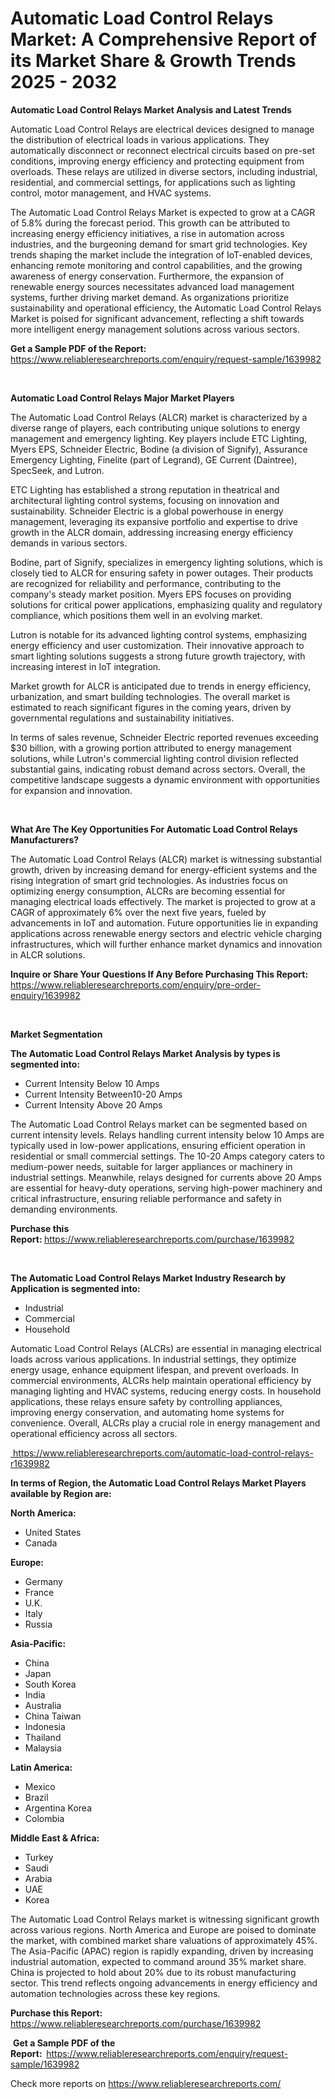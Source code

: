 <p><h1>Automatic Load Control Relays Market: A Comprehensive Report of its Market Share & Growth Trends 2025 - 2032</h1></p><p><strong>Automatic Load Control Relays Market Analysis and Latest Trends</strong></p>
<p><p>Automatic Load Control Relays are electrical devices designed to manage the distribution of electrical loads in various applications. They automatically disconnect or reconnect electrical circuits based on pre-set conditions, improving energy efficiency and protecting equipment from overloads. These relays are utilized in diverse sectors, including industrial, residential, and commercial settings, for applications such as lighting control, motor management, and HVAC systems.</p><p>The Automatic Load Control Relays Market is expected to grow at a CAGR of 5.8% during the forecast period. This growth can be attributed to increasing energy efficiency initiatives, a rise in automation across industries, and the burgeoning demand for smart grid technologies. Key trends shaping the market include the integration of IoT-enabled devices, enhancing remote monitoring and control capabilities, and the growing awareness of energy conservation. Furthermore, the expansion of renewable energy sources necessitates advanced load management systems, further driving market demand. As organizations prioritize sustainability and operational efficiency, the Automatic Load Control Relays Market is poised for significant advancement, reflecting a shift towards more intelligent energy management solutions across various sectors.</p></p>
<p><strong>Get a Sample PDF of the Report:&nbsp;</strong> <a href="https://www.reliableresearchreports.com/enquiry/request-sample/1639982?utm_campaign=2002&utm_medium=2&utm_source=Github&utm_content=ia&utm_term=14022025&utm_id=automatic-load-control-relays">https://www.reliableresearchreports.com/enquiry/request-sample/1639982</a></p>
<p>&nbsp;</p>
<p><strong>Automatic Load Control Relays Major Market Players</strong></p>
<p><p>The Automatic Load Control Relays (ALCR) market is characterized by a diverse range of players, each contributing unique solutions to energy management and emergency lighting. Key players include ETC Lighting, Myers EPS, Schneider Electric, Bodine (a division of Signify), Assurance Emergency Lighting, Finelite (part of Legrand), GE Current (Daintree), SpecSeek, and Lutron. </p><p>ETC Lighting has established a strong reputation in theatrical and architectural lighting control systems, focusing on innovation and sustainability. Schneider Electric is a global powerhouse in energy management, leveraging its expansive portfolio and expertise to drive growth in the ALCR domain, addressing increasing energy efficiency demands in various sectors.</p><p>Bodine, part of Signify, specializes in emergency lighting solutions, which is closely tied to ALCR for ensuring safety in power outages. Their products are recognized for reliability and performance, contributing to the company's steady market position. Myers EPS focuses on providing solutions for critical power applications, emphasizing quality and regulatory compliance, which positions them well in an evolving market.</p><p>Lutron is notable for its advanced lighting control systems, emphasizing energy efficiency and user customization. Their innovative approach to smart lighting solutions suggests a strong future growth trajectory, with increasing interest in IoT integration.</p><p>Market growth for ALCR is anticipated due to trends in energy efficiency, urbanization, and smart building technologies. The overall market is estimated to reach significant figures in the coming years, driven by governmental regulations and sustainability initiatives. </p><p>In terms of sales revenue, Schneider Electric reported revenues exceeding $30 billion, with a growing portion attributed to energy management solutions, while Lutron's commercial lighting control division reflected substantial gains, indicating robust demand across sectors. Overall, the competitive landscape suggests a dynamic environment with opportunities for expansion and innovation.</p></p>
<p>&nbsp;</p>
<p><strong>What Are The Key Opportunities For Automatic Load Control Relays Manufacturers?</strong></p>
<p><p>The Automatic Load Control Relays (ALCR) market is witnessing substantial growth, driven by increasing demand for energy-efficient systems and the rising integration of smart grid technologies. As industries focus on optimizing energy consumption, ALCRs are becoming essential for managing electrical loads effectively. The market is projected to grow at a CAGR of approximately 6% over the next five years, fueled by advancements in IoT and automation. Future opportunities lie in expanding applications across renewable energy sectors and electric vehicle charging infrastructures, which will further enhance market dynamics and innovation in ALCR solutions.</p></p>
<p><strong>Inquire or Share Your Questions If Any Before Purchasing This Report:</strong> <a href="https://www.reliableresearchreports.com/enquiry/pre-order-enquiry/1639982?utm_campaign=2002&utm_medium=2&utm_source=Github&utm_content=ia&utm_term=14022025&utm_id=automatic-load-control-relays">https://www.reliableresearchreports.com/enquiry/pre-order-enquiry/1639982</a></p>
<p>&nbsp;</p>
<p><strong>Market Segmentation</strong></p>
<p><strong>The Automatic Load Control Relays Market Analysis by types is segmented into:</strong></p>
<p><ul><li>Current Intensity Below 10 Amps</li><li>Current Intensity Between10-20 Amps</li><li>Current Intensity Above 20 Amps</li></ul></p>
<p><p>The Automatic Load Control Relays market can be segmented based on current intensity levels. Relays handling current intensity below 10 Amps are typically used in low-power applications, ensuring efficient operation in residential or small commercial settings. The 10-20 Amps category caters to medium-power needs, suitable for larger appliances or machinery in industrial settings. Meanwhile, relays designed for currents above 20 Amps are essential for heavy-duty operations, serving high-power machinery and critical infrastructure, ensuring reliable performance and safety in demanding environments.</p></p>
<p><strong>Purchase this Report:&nbsp;</strong><a href="https://www.reliableresearchreports.com/purchase/1639982?utm_campaign=2002&utm_medium=2&utm_source=Github&utm_content=ia&utm_term=14022025&utm_id=automatic-load-control-relays">https://www.reliableresearchreports.com/purchase/1639982</a></p>
<p>&nbsp;</p>
<p><strong>The Automatic Load Control Relays Market Industry Research by Application is segmented into:</strong></p>
<p><ul><li>Industrial</li><li>Commercial</li><li>Household</li></ul></p>
<p><p>Automatic Load Control Relays (ALCRs) are essential in managing electrical loads across various applications. In industrial settings, they optimize energy usage, enhance equipment lifespan, and prevent overloads. In commercial environments, ALCRs help maintain operational efficiency by managing lighting and HVAC systems, reducing energy costs. In household applications, these relays ensure safety by controlling appliances, improving energy conservation, and automating home systems for convenience. Overall, ALCRs play a crucial role in energy management and operational efficiency across all sectors.</p></p>
<p><a href="https://www.reliableresearchreports.com/automatic-load-control-relays-r1639982?utm_campaign=2002&utm_medium=2&utm_source=Github&utm_content=ia&utm_term=14022025&utm_id=automatic-load-control-relays">&nbsp;https://www.reliableresearchreports.com/automatic-load-control-relays-r1639982</a></p>
<p><strong>In terms of Region, the Automatic Load Control Relays Market Players available by Region are:</strong></p>
<p>
    <p> <strong> North America: </strong>
        <ul>
            <li>United States</li>
            <li>Canada</li>
        </ul>
        </p> 
    <p> <strong> Europe: </strong>
        <ul>
            <li>Germany</li>
            <li>France</li>
            <li>U.K.</li>
            <li>Italy</li>
            <li>Russia</li>
        </ul>
        </p> 
    <p> <strong> Asia-Pacific: </strong>
        <ul>
            <li>China</li>
            <li>Japan</li>
            <li>South Korea</li>
            <li>India</li>
            <li>Australia</li>
            <li>China Taiwan</li>
            <li>Indonesia</li>
            <li>Thailand</li>
            <li>Malaysia</li>
        </ul>
        </p> 
    <p> <strong> Latin America: </strong>
        <ul>
            <li>Mexico</li>
            <li>Brazil</li>
            <li>Argentina Korea</li>
            <li>Colombia</li>
        </ul>
        </p> 
    <p> <strong> Middle East & Africa: </strong>
        <ul>
            <li>Turkey</li>
            <li>Saudi</li>
            <li>Arabia</li>
            <li>UAE</li>
            <li>Korea</li>
        </ul>
    </p>
    </p>
<p><p>The Automatic Load Control Relays market is witnessing significant growth across various regions. North America and Europe are poised to dominate the market, with combined market share valuations of approximately 45%. The Asia-Pacific (APAC) region is rapidly expanding, driven by increasing industrial automation, expected to command around 35% market share. China is projected to hold about 20% due to its robust manufacturing sector. This trend reflects ongoing advancements in energy efficiency and automation technologies across these key regions.</p></p>
<p><strong>Purchase this Report: </strong><a href="https://www.reliableresearchreports.com/purchase/1639982?utm_campaign=2002&utm_medium=2&utm_source=Github&utm_content=ia&utm_term=14022025&utm_id=automatic-load-control-relays">https://www.reliableresearchreports.com/purchase/1639982</a></p>
<p>&nbsp;<strong>Get a Sample PDF of the Report:&nbsp;&nbsp;</strong><a href="https://www.reliableresearchreports.com/enquiry/request-sample/1639982?utm_campaign=2002&utm_medium=2&utm_source=Github&utm_content=ia&utm_term=14022025&utm_id=automatic-load-control-relays">https://www.reliableresearchreports.com/enquiry/request-sample/1639982</a></p>
<p><strong></strong></p>
<p>Check more reports on <a href="https://www.reliableresearchreports.com/?utm_campaign=2002&utm_medium=2&utm_source=Github&utm_content=ia&utm_term=14022025&utm_id=automatic-load-control-relays">https://www.reliableresearchreports.com/</a></p>